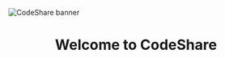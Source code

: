 ![CodeShare banner](https://static.devioo.com/Images/CodeShare/Banner.png)
<br>
<h1 align="center">Welcome to CodeShare</h1>
